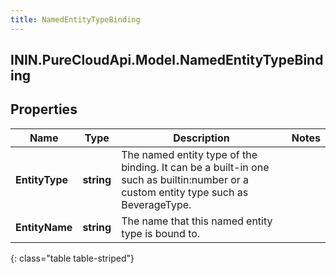 ```yaml
---
title: NamedEntityTypeBinding
---
```

## ININ.PureCloudApi.Model.NamedEntityTypeBinding

## Properties

|Name | Type | Description | Notes|
|------------ | ------------- | ------------- | -------------|
| **EntityType** | **string** | The named entity type of the binding. It can be a built-in one such as builtin:number or a custom entity type such as BeverageType. | |
| **EntityName** | **string** | The name that this named entity type is bound to. | |
{: class="table table-striped"}


